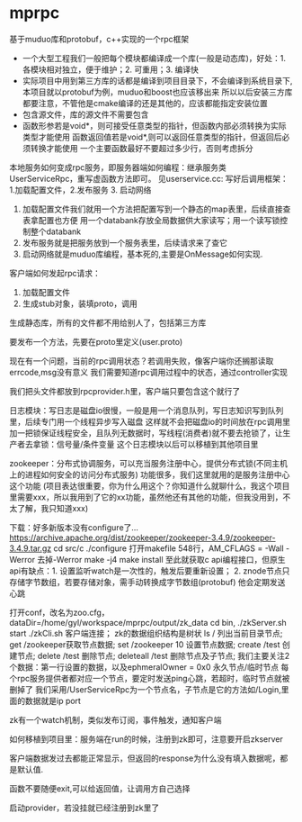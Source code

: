 # mprpc
基于muduo库和protobuf，c++实现的一个rpc框架


* 一个大型工程我们一般把每个模块都编译成一个库(一般是动态库)，好处：1.各模块相对独立，便于维护；2. 可重用；3. 编译快
* 实际项目中用到第三方库的话都是编译到项目目录下，不会编译到系统目录下,本项目就以protobuf为例，muduo和boost也应该移出来
所以以后安装三方库都要注意，不管他是cmake编译的还是其他的，应该都能指定安装位置
* 包含源文件，库的源文件不需要包含
* 函数形参若是void*，则可接受任意类型的指针，但函数内部必须转换为实际类型才能使用
函数返回值若是void*,则可以返回任意类型的指针，但返回后必须转换才能使用
一个主要函数最好不要超过多少行，否则考虑拆分


本地服务如何变成rpc服务，即服务器端如何编程：继承服务类UserServiceRpc，重写虚函数方法即可。
见userservice.cc: 写好后调用框架：1.加载配置文件，2.发布服务 3. 启动网络
1. 加载配置文件我们就用一个方法把配置写到一个静态的map表里，后续直接查表拿配置也方便
用一个databank存放全局数据供大家读写；用一个读写锁控制整个databank
2. 发布服务就是把服务放到一个服务表里，后续请求来了查它
3. 启动网络就是muduo库编程，基本死的,主要是OnMessage如何实现.

客户端如何发起rpc请求：
1. 加载配置文件
2. 生成stub对象，装填proto，调用

生成静态库，所有的文件都不用给别人了，包括第三方库

要发布一个方法，先要在proto里定义(user.proto)

现在有一个问题，当前的rpc调用状态？若调用失败，像客户端你还搁那读取errcode,msg没有意义
我们需要知道rpc调用过程中的状态，通过controller实现

我们把头文件都放到rpcprovider.h里，客户端只要包含这个就行了

日志模块：写日志是磁盘io很慢，一般是用一个消息队列，写日志知识写到队列里，后续专门用一个线程异步写入磁盘
这样就不会把磁盘io的时间放在rpc调用里
加一把锁保证线程安全，且队列无数据时，写线程(消费者)就不要去抢锁了，让生产者去拿锁：信号量/条件变量
这个日志模块以后可以移植到其他项目里

zookeeper：分布式协调服务，可以充当服务注册中心，提供分布式锁(不同主机上的进程如何安全的访问分布式服务)
功能很多，我们这里就用的是服务注册中心这个功能
(项目表达很重要，你为什么用这个？你知道什么就聊什么，我这个项目里需要xxx，所以我用到了它的xx功能，虽然他还有其他的功能，但我没用到，不太了解，我只知道xxx)

下载：好多新版本没有configure了...
https://archive.apache.org/dist/zookeeper/zookeeper-3.4.9/zookeeper-3.4.9.tar.gz
cd src/c
./configure
打开makefile 548行，AM_CFLAGS = -Wall -Werror  去掉-Werror
make -j4
make install
至此就获取c api编程接口，但原生api有缺点：1. 设置监听watch是一次性的，触发后要重新设置；
2. znode节点只存储字节数组，若要存储对象，需手动转换成字节数组(protobuf)
他会定期发送心跳


打开conf，改名为zoo.cfg，dataDir=/home/gyl/workspace/mprpc/output/zk_data
cd bin, ./zkServer.sh start
./zkCli.sh 客户端连接；
zk的数据组织结构是树状
ls / 列出当前目录节点; get /zookeeper获取节点数据; 
set /zookeeper 10 设置节点数据; 
create /test 创建节点; delete /test 删除节点; deleteall /test 删除节点及子节点;
我们主要关注2个数据：第一行设置的数据，以及ephmeralOwner = 0x0 永久节点/临时节点
每个rpc服务提供者都对应一个节点，要定时发送ping心跳，若超时，临时节点就被删掉了
我们采用/UserServiceRpc为一个节点名，子节点是它的方法如/Login,里面的数据就是ip port


zk有一个watch机制，类似发布订阅，事件触发，通知客户端

如何移植到项目里：服务端在run的时候，注册到zk即可，注意要开启zkserver

客户端数据发过去都能正常显示，但返回的response为什么没有填入数据呢，都是默认值.


函数不要随便exit,可以给返回值，让调用方自己选择


启动provider，若没挂就已经注册到zk里了

